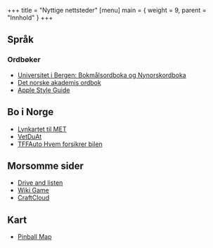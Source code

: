 +++
title = "Nyttige nettsteder"
[menu]
main = { weight = 9, parent = "Innhold" }
+++

## Språk

### Ordbøker

- [Universitet i Bergen: Bokmålsordboka og Nynorskordboka](https://ordbokene.no)
- [Det norske akademis ordbok](https://naob.no)
- [Apple Style Guide](https://support.apple.com/no-no/guide/applestyleguide/welcome/web)

## Bo i Norge

- [Lynkartet til MET](https://lyn.met.no)
- [VetDuAt](https://vetduat.no)
- [TFFAuto Hvem forsikrer bilen](https://tffauto.no/minside/ansvarligSelskap)

## Morsomme sider

- [Drive and listen](https://driveandlisten.herokuapp.com)
- [Wiki Game](https://en.wikipedia.org/wiki/Wikipedia:Wiki_Game)
- [CraftCloud](https://craftcloud3d.com)

## Kart

- [Pinball Map](https://pinballmap.com/map)
